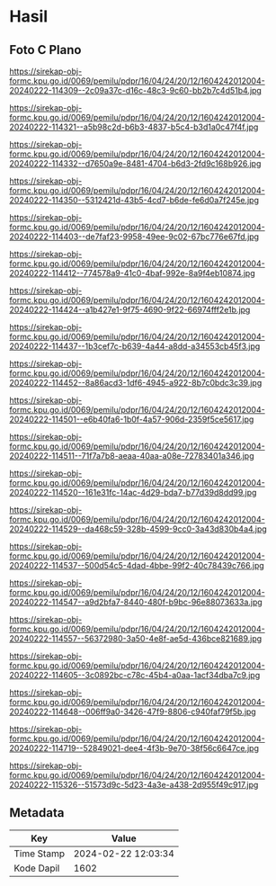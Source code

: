 # Hasil

## Foto C Plano

https://sirekap-obj-formc.kpu.go.id/0069/pemilu/pdpr/16/04/24/20/12/1604242012004-20240222-114309--2c09a37c-d16c-48c3-9c60-bb2b7c4d51b4.jpg

https://sirekap-obj-formc.kpu.go.id/0069/pemilu/pdpr/16/04/24/20/12/1604242012004-20240222-114321--a5b98c2d-b6b3-4837-b5c4-b3d1a0c47f4f.jpg

https://sirekap-obj-formc.kpu.go.id/0069/pemilu/pdpr/16/04/24/20/12/1604242012004-20240222-114332--d7650a9e-8481-4704-b6d3-2fd9c168b926.jpg

https://sirekap-obj-formc.kpu.go.id/0069/pemilu/pdpr/16/04/24/20/12/1604242012004-20240222-114350--5312421d-43b5-4cd7-b6de-fe6d0a7f245e.jpg

https://sirekap-obj-formc.kpu.go.id/0069/pemilu/pdpr/16/04/24/20/12/1604242012004-20240222-114403--de7faf23-9958-49ee-9c02-67bc776e67fd.jpg

https://sirekap-obj-formc.kpu.go.id/0069/pemilu/pdpr/16/04/24/20/12/1604242012004-20240222-114412--774578a9-41c0-4baf-992e-8a9f4eb10874.jpg

https://sirekap-obj-formc.kpu.go.id/0069/pemilu/pdpr/16/04/24/20/12/1604242012004-20240222-114424--a1b427e1-9f75-4690-9f22-66974fff2e1b.jpg

https://sirekap-obj-formc.kpu.go.id/0069/pemilu/pdpr/16/04/24/20/12/1604242012004-20240222-114437--1b3cef7c-b639-4a44-a8dd-a34553cb45f3.jpg

https://sirekap-obj-formc.kpu.go.id/0069/pemilu/pdpr/16/04/24/20/12/1604242012004-20240222-114452--8a86acd3-1df6-4945-a922-8b7c0bdc3c39.jpg

https://sirekap-obj-formc.kpu.go.id/0069/pemilu/pdpr/16/04/24/20/12/1604242012004-20240222-114501--e6b40fa6-1b0f-4a57-906d-2359f5ce5617.jpg

https://sirekap-obj-formc.kpu.go.id/0069/pemilu/pdpr/16/04/24/20/12/1604242012004-20240222-114511--71f7a7b8-aeaa-40aa-a08e-72783401a346.jpg

https://sirekap-obj-formc.kpu.go.id/0069/pemilu/pdpr/16/04/24/20/12/1604242012004-20240222-114520--161e31fc-14ac-4d29-bda7-b77d39d8dd99.jpg

https://sirekap-obj-formc.kpu.go.id/0069/pemilu/pdpr/16/04/24/20/12/1604242012004-20240222-114529--da468c59-328b-4599-9cc0-3a43d830b4a4.jpg

https://sirekap-obj-formc.kpu.go.id/0069/pemilu/pdpr/16/04/24/20/12/1604242012004-20240222-114537--500d54c5-4dad-4bbe-99f2-40c78439c766.jpg

https://sirekap-obj-formc.kpu.go.id/0069/pemilu/pdpr/16/04/24/20/12/1604242012004-20240222-114547--a9d2bfa7-8440-480f-b9bc-96e88073633a.jpg

https://sirekap-obj-formc.kpu.go.id/0069/pemilu/pdpr/16/04/24/20/12/1604242012004-20240222-114557--56372980-3a50-4e8f-ae5d-436bce821689.jpg

https://sirekap-obj-formc.kpu.go.id/0069/pemilu/pdpr/16/04/24/20/12/1604242012004-20240222-114605--3c0892bc-c78c-45b4-a0aa-1acf34dba7c9.jpg

https://sirekap-obj-formc.kpu.go.id/0069/pemilu/pdpr/16/04/24/20/12/1604242012004-20240222-114648--006ff9a0-3426-47f9-8806-c940faf79f5b.jpg

https://sirekap-obj-formc.kpu.go.id/0069/pemilu/pdpr/16/04/24/20/12/1604242012004-20240222-114719--52849021-dee4-4f3b-9e70-38f56c6647ce.jpg

https://sirekap-obj-formc.kpu.go.id/0069/pemilu/pdpr/16/04/24/20/12/1604242012004-20240222-115326--51573d9c-5d23-4a3e-a438-2d955f49c917.jpg


## Metadata

| Key        | Value               |
| ---------- | ------------------- |
| Time Stamp | 2024-02-22 12:03:34 |
| Kode Dapil | 1602                |



